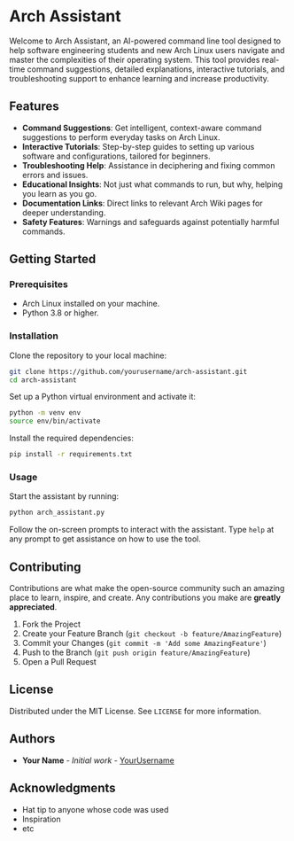 # Arch Assistant

Welcome to Arch Assistant, an AI-powered command line tool designed to help software engineering students and new Arch Linux users navigate and master the complexities of their operating system. This tool provides real-time command suggestions, detailed explanations, interactive tutorials, and troubleshooting support to enhance learning and increase productivity.

## Features

- **Command Suggestions**: Get intelligent, context-aware command suggestions to perform everyday tasks on Arch Linux.
- **Interactive Tutorials**: Step-by-step guides to setting up various software and configurations, tailored for beginners.
- **Troubleshooting Help**: Assistance in deciphering and fixing common errors and issues.
- **Educational Insights**: Not just what commands to run, but why, helping you learn as you go.
- **Documentation Links**: Direct links to relevant Arch Wiki pages for deeper understanding.
- **Safety Features**: Warnings and safeguards against potentially harmful commands.

## Getting Started

### Prerequisites

- Arch Linux installed on your machine.
- Python 3.8 or higher.

### Installation

Clone the repository to your local machine:

```bash
git clone https://github.com/yourusername/arch-assistant.git
cd arch-assistant
```

Set up a Python virtual environment and activate it:

```bash
python -m venv env
source env/bin/activate
```

Install the required dependencies:

```bash
pip install -r requirements.txt
```

### Usage

Start the assistant by running:

```bash
python arch_assistant.py
```

Follow the on-screen prompts to interact with the assistant. Type `help` at any prompt to get assistance on how to use the tool.

## Contributing

Contributions are what make the open-source community such an amazing place to learn, inspire, and create. Any contributions you make are **greatly appreciated**.

1. Fork the Project
2. Create your Feature Branch (`git checkout -b feature/AmazingFeature`)
3. Commit your Changes (`git commit -m 'Add some AmazingFeature'`)
4. Push to the Branch (`git push origin feature/AmazingFeature`)
5. Open a Pull Request

## License

Distributed under the MIT License. See `LICENSE` for more information.

## Authors

- **Your Name** - *Initial work* - [YourUsername](https://github.com/YourUsername)

## Acknowledgments

- Hat tip to anyone whose code was used
- Inspiration
- etc
